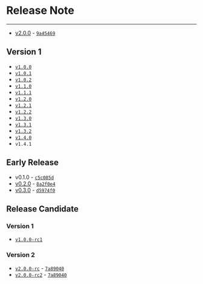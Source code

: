 # Release Note

----

- [v2.0.0](https://github.com/m2en/citation/releases/tag/v2.0.0) - [`9a45469`](https://github.com/m2en/citation/commit/9a454691b07f55a6073e1b1b296a88a0177a66cd)

## Version 1

- [`v1.0.0`](https://github.com/m2en/citation/releases/tag/v1.0.0)
- [`v1.0.1`](https://github.com/m2en/citation/releases/tag/v1.0.1)
- [`v1.0.2`](https://github.com/m2en/citation/releases/tag/v1.0.2)
- [`v1.1.0`](https://github.com/m2en/citation/releases/tag/v1.1.0)
- [`v1.1.1`](https://github.com/m2en/citation/releases/tag/v1.1.1)
- [`v1.2.0`](https://github.com/m2en/citation/releases/tag/v1.2.0)
- [`v1.2.1`](https://github.com/m2en/citation/releases/tag/v1.2.1)
- [`v1.2.2`](https://github.com/m2en/citation/releases/tag/v1.2.2)
- [`v1.3.0`](https://github.com/m2en/citation/releases/tag/v1.3.0)
- [`v1.3.1`](https://github.com/m2en/citation/releases/tag/v1.3.1)
- [`v1.3.2`](https://github.com/m2en/citation/releases/tag/v1.3.2)
- [`v1.4.0`](https://github.com/m2en/citation/releases/tag/v1.4.0)
- `v1.4.1`

## Early Release

- v0.1.0 - [`c5c085d`](https://github.com/m2en/citation/commit/c5c085d3c0bf2dc9573754835c7a4d6580c9cebd)
- [v0.2.0](https://github.com/m2en/citation/releases/tag/v0.2.0) - [`8a2f0e4`](https://github.com/m2en/citation/commit/8a2f0e49fe6c7a667b5b32b874e1c8e208c94c2b)
- [v0.3.0](https://github.com/m2en/citation/releases/tag/v0.3.0) - [`d5974f0`](https://github.com/m2en/citation/commit/d5974f0fed7ed99bcd541b42dc05d2c6425d25e9)

## Release Candidate

### Version 1

- [`v1.0.0-rc1`](https://github.com/m2en/citation/releases/tag/v1.0.0-rc1)

### Version 2

- [`v2.0.0-rc`](https://github.com/m2en/citation/releases/tag/v2.0.0-rc) - [`7a89040`](https://github.com/m2en/citation/commit/7a89040830337ee4572baf31d1435e5d147d3405)
- [`v2.0.0-rc2`](https://github.com/m2en/citation/releases/tag/v2.0.0-rc2) - [`7a89040`](https://github.com/m2en/citation/commit/25853991ef41d2ad02fd1213f92a4ff9ac796ccb)
